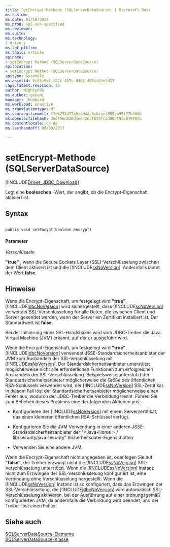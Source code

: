 ```yaml
---
title: SetEncrypt-Methode (SQLServerDataSource) | Microsoft Docs
ms.custom: 
ms.date: 01/19/2017
ms.prod: sql-non-specified
ms.reviewer: 
ms.suite: 
ms.technology:
- drivers
ms.tgt_pltfrm: 
ms.topic: article
apiname:
- setEncrypt Method (SQLServerDataSource)
apilocation:
- setEncrypt Method (SQLServerDataSource)
apitype: Assembly
ms.assetid: 0c85a9c1-f27c-457e-8461-403cc03e2d17
caps.latest.revision: 22
author: MightyPen
ms.author: genemi
manager: jhubbard
ms.workload: Inactive
ms.translationtype: MT
ms.sourcegitcommit: f7e6274d77a9cdd4de6cbcaef559ca99f77b3608
ms.openlocfilehash: 36dfe6d820d1ee4263f639fc3d900f92c94998cb
ms.contentlocale: de-de
ms.lasthandoff: 09/09/2017

---
```

# <a name="setencrypt-method-sqlserverdatasource"></a>setEncrypt-Methode (SQLServerDataSource)
[!INCLUDE[Driver_JDBC_Download](../../../includes/driver_jdbc_download.md)]

  Legt eine **booleschen** -Wert, der angibt, ob die Encrypt-Eigenschaft aktiviert ist.  
  
## <a name="syntax"></a>Syntax  
  
```  
  
public void setEncypt(boolean encrypt)  
```  
  
#### <a name="parameters"></a>Parameter  
 *Verschlüsseln*  
  
 **"true"** , wenn die Secure Sockets Layer (SSL)-Verschlüsselung zwischen dem Client aktiviert ist und die [!INCLUDE[ssNoVersion](../../../includes/ssnoversion_md.md)]. Andernfalls lautet der Wert **false**.  
  
## <a name="remarks"></a>Hinweise  
 Wenn die Encrypt-Eigenschaft, um festgelegt wird **"true"**, [!INCLUDE[jdbcNoVersion](../../../includes/jdbcnoversion_md.md)] wird sichergestellt, dass [!INCLUDE[ssNoVersion](../../../includes/ssnoversion_md.md)] verwendet SSL-Verschlüsselung für alle Daten, die zwischen Client und Server gesendet werden, wenn der Server ein Zertifikat installiert ist. Der Standardwert ist **false**.  
  
 Bei der Initiierung eines SSL-Handshakes wird vom JDBC-Treiber die Java Virtual Machine (JVM) erkannt, auf der er ausgeführt wird.  
  
 Wenn die Encrypt-Eigenschaft, um festgelegt wird **"true"**, [!INCLUDE[jdbcNoVersion](../../../includes/jdbcnoversion_md.md)] verwendet JSSE-Standardsicherheitsanbieter der JVM zum Aushandeln der SSL-Verschlüsselung mit [!INCLUDE[ssNoVersion](../../../includes/ssnoversion_md.md)]. Der Standardsicherheitsanbieter unterstützt möglicherweise nicht alle erforderlichen Funktionen zum erfolgreichen Aushandeln der SSL-Verschlüsselung. Beispielsweise unterstützt der Standardsicherheitsanbieter möglicherweise die Größe des öffentlichen RSA-Schlüssels verwendet wird, der [!INCLUDE[ssNoVersion](../../../includes/ssnoversion_md.md)] SSL-Zertifikat. In diesem Fall löst der Standardsicherheitsanbieter möglicherweise einen Fehler aus, wodurch der JDBC-Treiber die Verbindung trennt. Führen Sie zum Beheben dieses Problems eine der folgenden Aktionen aus:  
  
-   Konfigurieren der [!INCLUDE[ssNoVersion](../../../includes/ssnoversion_md.md)] mit einem Serverzertifikat, das einen kleineren öffentlichen RSA-Schlüssel verfügt.  
  
-   Konfigurieren Sie die JVM Verwendung in einer anderen JSSE-Standardsicherheitsanbieter der "\<Java-Home > / lib/security/java.security" Sicherheitsdatei-Eigenschaften  
  
-   Verwenden Sie eine andere JVM.  
  
 Wenn die Encrypt-Eigenschaft nicht angegeben ist, oder legen Sie auf **"false"**, der Treiber erzwingt nicht die [!INCLUDE[ssNoVersion](../../../includes/ssnoversion_md.md)] SSL-Verschlüsselung unterstützt. Wenn die [!INCLUDE[ssNoVersion](../../../includes/ssnoversion_md.md)] Instanz nicht zum Erzwingen der SSL-Verschlüsselung konfiguriert ist, eine Verbindung ohne Verschlüsselung hergestellt. Wenn die [!INCLUDE[ssNoVersion](../../../includes/ssnoversion_md.md)] Instanz ist so konfiguriert, dass das Erzwingen der SSL-Verschlüsselung, die [!INCLUDE[jdbcNoVersion](../../../includes/jdbcnoversion_md.md)] wird automatisch SSL-Verschlüsselung aktivieren, bei der Ausführung auf einer ordnungsgemäß konfigurierten JVM, da andernfalls die Verbindung wird beendet, und der Treiber löst einen Fehler.  
  
## <a name="see-also"></a>Siehe auch  
 [SQLServerDataSource-Elemente](../../../connect/jdbc/reference/sqlserverdatasource-members.md)   
 [SQLServerDataSource-Klasse](../../../connect/jdbc/reference/sqlserverdatasource-class.md)  
  
  

